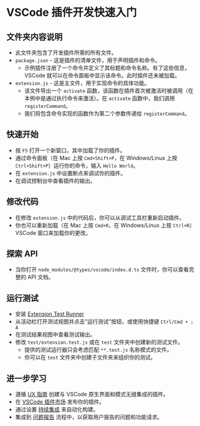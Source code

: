 # VSCode 插件开发快速入门

## 文件夹内容说明

* 此文件夹包含了开发插件所需的所有文件。
* `package.json` - 这是插件的清单文件，用于声明插件和命令。
  * 示例插件注册了一个命令并定义了其标题和命令名称。有了这些信息，VSCode 就可以在命令面板中显示该命令。此时插件还未被加载。
* `extension.js` - 这是主文件，用于实现命令的具体功能。
  * 该文件导出一个 `activate` 函数，该函数在插件首次被激活时被调用（在本例中是通过执行命令来激活）。在 `activate` 函数中，我们调用 `registerCommand`。
  * 我们将包含命令实现的函数作为第二个参数传递给 `registerCommand`。

## 快速开始

* 按 `F5` 打开一个新窗口，其中加载了你的插件。
* 通过命令面板（在 Mac 上按 `Cmd+Shift+P`，在 Windows/Linux 上按 `Ctrl+Shift+P`）运行你的命令，输入 `Hello World`。
* 在 `extension.js` 中设置断点来调试你的插件。
* 在调试控制台中查看插件的输出。

## 修改代码

* 在修改 `extension.js` 中的代码后，你可以从调试工具栏重新启动插件。
* 你也可以重新加载（在 Mac 上按 `Cmd+R`，在 Windows/Linux 上按 `Ctrl+R`）VSCode 窗口来加载你的更改。

## 探索 API

* 当你打开 `node_modules/@types/vscode/index.d.ts` 文件时，你可以查看完整的 API 文档。

## 运行测试

* 安装 [Extension Test Runner](https://marketplace.visualstudio.com/items?itemName=ms-vscode.extension-test-runner)
* 从活动栏打开测试视图并点击"运行测试"按钮，或使用快捷键 `Ctrl/Cmd + ; A`
* 在测试结果视图中查看测试输出。
* 修改 `test/extension.test.js` 或在 `test` 文件夹中创建新的测试文件。
  * 提供的测试运行器只会考虑匹配 `**.test.js` 名称模式的文件。
  * 你可以在 `test` 文件夹中创建子文件夹来组织你的测试。

## 进一步学习

* 遵循 [UX 指南](https://code.visualstudio.com/api/ux-guidelines/overview) 创建与 VSCode 原生界面和模式无缝集成的插件。
* 在 [VSCode 插件市场](https://code.visualstudio.com/api/working-with-extensions/publishing-extension) 发布你的插件。
* 通过设置 [持续集成](https://code.visualstudio.com/api/working-with-extensions/continuous-integration) 来自动化构建。
* 集成到 [问题报告](https://code.visualstudio.com/api/get-started/wrapping-up#issue-reporting) 流程中，以获取用户报告的问题和功能请求。 